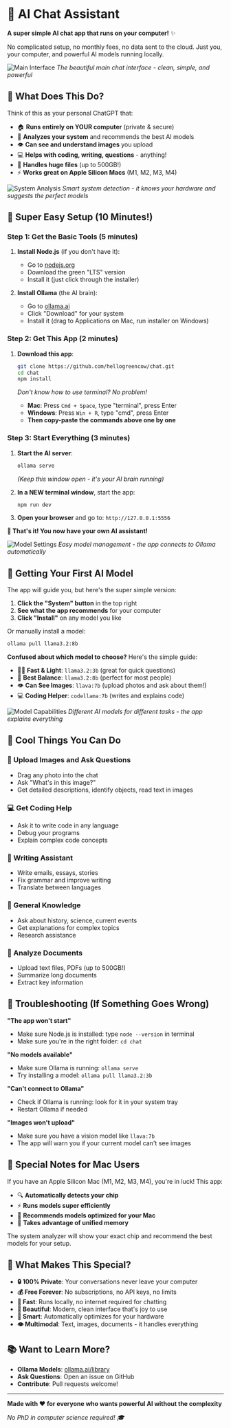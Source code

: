# 🤖 AI Chat Assistant

**A super simple AI chat app that runs on your computer!** ✨

No complicated setup, no monthly fees, no data sent to the cloud. Just you, your computer, and powerful AI models running locally.

![Main Interface](assets/screenshots/main-interface.png)
*The beautiful main chat interface - clean, simple, and powerful*

## 🎯 What Does This Do?

Think of this as your personal ChatGPT that:
- 🏠 **Runs entirely on YOUR computer** (private & secure)
- 🧠 **Analyzes your system** and recommends the best AI models
- 👁️ **Can see and understand images** you upload
- 💻 **Helps with coding, writing, questions** - anything!
- 📁 **Handles huge files** (up to 500GB!)
- ⚡ **Works great on Apple Silicon Macs** (M1, M2, M3, M4)

![System Analysis](assets/screenshots/system-analysis.png)
*Smart system detection - it knows your hardware and suggests the perfect models*

## 🚀 Super Easy Setup (10 Minutes!)

### Step 1: Get the Basic Tools (5 minutes)

1. **Install Node.js** (if you don't have it):
   - Go to [nodejs.org](https://nodejs.org) 
   - Download the green "LTS" version
   - Install it (just click through the installer)

2. **Install Ollama** (the AI brain):
   - Go to [ollama.ai](https://ollama.ai)
   - Click "Download" for your system
   - Install it (drag to Applications on Mac, run installer on Windows)

### Step 2: Get This App (2 minutes)

1. **Download this app**:
   ```bash
   git clone https://github.com/hellogreencow/chat.git
   cd chat
   npm install
   ```
   
   *Don't know how to use terminal? No problem!*
   - **Mac**: Press `Cmd + Space`, type "terminal", press Enter
   - **Windows**: Press `Win + R`, type "cmd", press Enter
   - **Then copy-paste the commands above one by one**

### Step 3: Start Everything (3 minutes)

1. **Start the AI server**:
   ```bash
   ollama serve
   ```
   *(Keep this window open - it's your AI brain running)*

2. **In a NEW terminal window**, start the app:
   ```bash
   npm run dev
   ```

3. **Open your browser** and go to: `http://127.0.0.1:5556`

**🎉 That's it! You now have your own AI assistant!**

![Model Settings](assets/screenshots/model-settings.png)
*Easy model management - the app connects to Ollama automatically*

## 🤖 Getting Your First AI Model

The app will guide you, but here's the super simple version:

1. **Click the "System" button** in the top right
2. **See what the app recommends** for your computer
3. **Click "Install"** on any model you like

Or manually install a model:
```bash
ollama pull llama3.2:8b
```

**Confused about which model to choose?** Here's the simple guide:

- 🏃‍♂️ **Fast & Light**: `llama3.2:3b` (great for quick questions)
- 🎯 **Best Balance**: `llama3.2:8b` (perfect for most people)
- 👁️ **Can See Images**: `llava:7b` (upload photos and ask about them!)
- 💻 **Coding Helper**: `codellama:7b` (writes and explains code)

![Model Capabilities](assets/screenshots/model-capabilities.png)
*Different AI models for different tasks - the app explains everything*

## 🎨 Cool Things You Can Do

### 📸 Upload Images and Ask Questions
- Drag any photo into the chat
- Ask "What's in this image?"
- Get detailed descriptions, identify objects, read text in images

### 💻 Get Coding Help
- Ask it to write code in any language
- Debug your programs
- Explain complex code concepts

### 📝 Writing Assistant
- Write emails, essays, stories
- Fix grammar and improve writing
- Translate between languages

### 🧠 General Knowledge
- Ask about history, science, current events
- Get explanations for complex topics
- Research assistance

### 📁 Analyze Documents
- Upload text files, PDFs (up to 500GB!)
- Summarize long documents
- Extract key information

## 🔧 Troubleshooting (If Something Goes Wrong)

**"The app won't start"**
- Make sure Node.js is installed: type `node --version` in terminal
- Make sure you're in the right folder: `cd chat`

**"No models available"**
- Make sure Ollama is running: `ollama serve`
- Try installing a model: `ollama pull llama3.2:3b`

**"Can't connect to Ollama"**
- Check if Ollama is running: look for it in your system tray
- Restart Ollama if needed

**"Images won't upload"**
- Make sure you have a vision model like `llava:7b`
- The app will warn you if your current model can't see images

## 🍎 Special Notes for Mac Users

If you have an Apple Silicon Mac (M1, M2, M3, M4), you're in luck! This app:
- 🔍 **Automatically detects your chip**
- ⚡ **Runs models super efficiently**
- 🧠 **Recommends models optimized for your Mac**
- 💾 **Takes advantage of unified memory**

The system analyzer will show your exact chip and recommend the best models for your setup.

## 🎯 What Makes This Special?

- **🔒 100% Private**: Your conversations never leave your computer
- **💰 Free Forever**: No subscriptions, no API keys, no limits
- **🚀 Fast**: Runs locally, no internet required for chatting
- **🎨 Beautiful**: Modern, clean interface that's joy to use
- **🧠 Smart**: Automatically optimizes for your hardware
- **👁️ Multimodal**: Text, images, documents - it handles everything

## 📚 Want to Learn More?

- **Ollama Models**: [ollama.ai/library](https://ollama.ai/library)
- **Ask Questions**: Open an issue on GitHub
- **Contribute**: Pull requests welcome!

---

**Made with ❤️ for everyone who wants powerful AI without the complexity**

*No PhD in computer science required! 🎓*